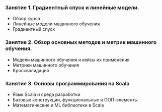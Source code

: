 ### Занятие 1. Градиентный спуск и линейные модели.

- Обзор курса
- Линейные модели машинного обучения
- Градиентный спуск

### Занятие 2. Обзор основных методов и метрик машинного обучения.

- Модели машинного обучения и кейсы их применения
- Метрики машинного обучения
- Кроссвалидация

### Занятие 3. Основы программирования на Scala

- Язык Scala и среда разработки
- Базовые конструкции, функциональные и ООП-элементы
- Математические и ML библиотеки в Scala